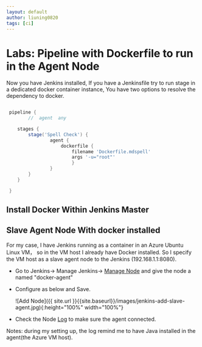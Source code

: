 ```yaml
---
layout: default
author: liuning0820
tags: [ci]
---
```


# Labs: Pipeline with Dockerfile to run in the Agent Node

Now you have Jenkins installed, If you have a Jenkinsfile try to run stage in a dedicated docker container instance, You have two options to resolve the dependency to docker.

```groovy

 pipeline {
        //  agent  any

    stages {
        stage('Spell Check') {
                agent {
                    dockerfile {
                        filename 'Dockerfile.mdspell'
                        args '-u="root"'
                        }
                }
        }
    }

 }

```

## Install Docker Within Jenkins Master

## Slave Agent Node With docker installed

For my case, I have Jenkins running as a container in an Azure Ubuntu Linux VM， so in the VM host I already have Docker installed.
So I specify the VM host as a slave agent node to the Jenkins (192.168.1.1:8080).

- Go to Jenkins-> Manage Jenkins-> [Manage Node](http://192.168.1.1:8080/computer/new) and give the node a named "docker-agent"
- Configure as below and Save.

    ![Add Node]({{ site.url }}{{site.baseurl}}/images/jenkins-add-slave-agent.jpg){:height="100%" width="100%"}

- Check the Node [Log](http://192.168.1.1:8080/computer/docker-agent/log) to make sure the agent connected.

Notes: during my setting up, the log remind me to have Java installed in the agent(the Azure VM host).
